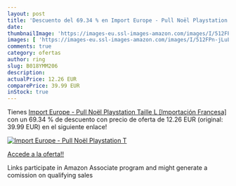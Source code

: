 ```yaml
---
layout: post
title: 'Descuento del 69.34 % en Import Europe - Pull Noël Playstation  T'
date: 
thumbnailImage: 'https://images-eu.ssl-images-amazon.com/images/I/512FPn-jLuL._SL200_.jpg'
images: [ 'https://images-eu.ssl-images-amazon.com/images/I/512FPn-jLuL._SL200_.jpg' ]
comments: true
category: ofertas
author: ring
slug: B018YMM206
description:
actualPrice: 12.26 EUR
comparePrice: 39.99 EUR
inStock: true
---
```


Tienes [Import Europe - Pull Noël Playstation  Taille L [Importación Francesa]](https://www.amazon.es/dp/B018YMM206/?tag=tolees-21) con un 69.34 % de descuento con precio de oferta de 12.26 EUR (original: 39.99 EUR) en el siguiente enlace!

[![Import Europe - Pull Noël Playstation  T](https://images-eu.ssl-images-amazon.com/images/I/512FPn-jLuL._SL200_.jpg)](https://www.amazon.es/dp/B018YMM206/?tag=tolees-21)

[Accede a la oferta!!](https://www.amazon.es/dp/B018YMM206/?tag=tolees-21)

Links participate in Amazon Associate program and might generate a comission on qualifying sales


